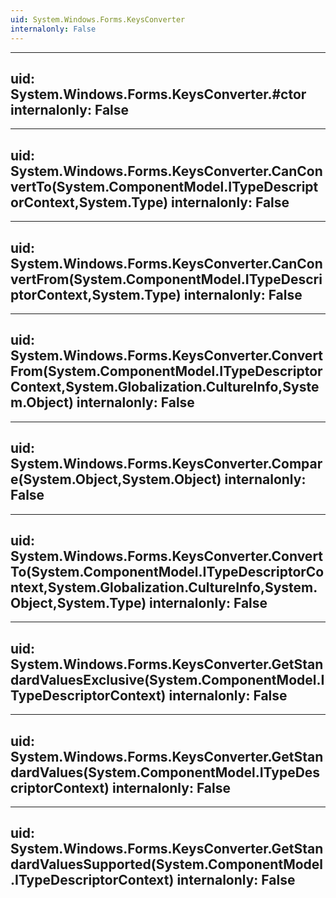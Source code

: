 ```yaml
---
uid: System.Windows.Forms.KeysConverter
internalonly: False
---
```


---
uid: System.Windows.Forms.KeysConverter.#ctor
internalonly: False
---

---
uid: System.Windows.Forms.KeysConverter.CanConvertTo(System.ComponentModel.ITypeDescriptorContext,System.Type)
internalonly: False
---

---
uid: System.Windows.Forms.KeysConverter.CanConvertFrom(System.ComponentModel.ITypeDescriptorContext,System.Type)
internalonly: False
---

---
uid: System.Windows.Forms.KeysConverter.ConvertFrom(System.ComponentModel.ITypeDescriptorContext,System.Globalization.CultureInfo,System.Object)
internalonly: False
---

---
uid: System.Windows.Forms.KeysConverter.Compare(System.Object,System.Object)
internalonly: False
---

---
uid: System.Windows.Forms.KeysConverter.ConvertTo(System.ComponentModel.ITypeDescriptorContext,System.Globalization.CultureInfo,System.Object,System.Type)
internalonly: False
---

---
uid: System.Windows.Forms.KeysConverter.GetStandardValuesExclusive(System.ComponentModel.ITypeDescriptorContext)
internalonly: False
---

---
uid: System.Windows.Forms.KeysConverter.GetStandardValues(System.ComponentModel.ITypeDescriptorContext)
internalonly: False
---

---
uid: System.Windows.Forms.KeysConverter.GetStandardValuesSupported(System.ComponentModel.ITypeDescriptorContext)
internalonly: False
---
